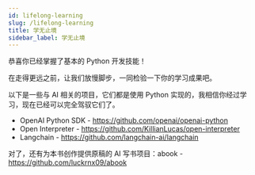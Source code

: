 ```yaml
---
id: lifelong-learning
slug: /lifelong-learning
title: 学无止境
sidebar_label: 学无止境
---
```


恭喜你已经掌握了基本的 Python 开发技能！

在走得更远之前，让我们放慢脚步，一同检验一下你的学习成果吧。

以下是一些与 AI 相关的项目，它们都是使用 Python 实现的，我相信你经过学习，现在已经可以完全驾驭它们了。

 - OpenAI Python SDK - https://github.com/openai/openai-python
 - Open Interpreter - https://github.com/KillianLucas/open-interpreter
 - Langchain - https://github.com/langchain-ai/langchain

对了，还有为本书创作提供原稿的 AI 写书项目：abook - https://github.com/luckrnx09/abook